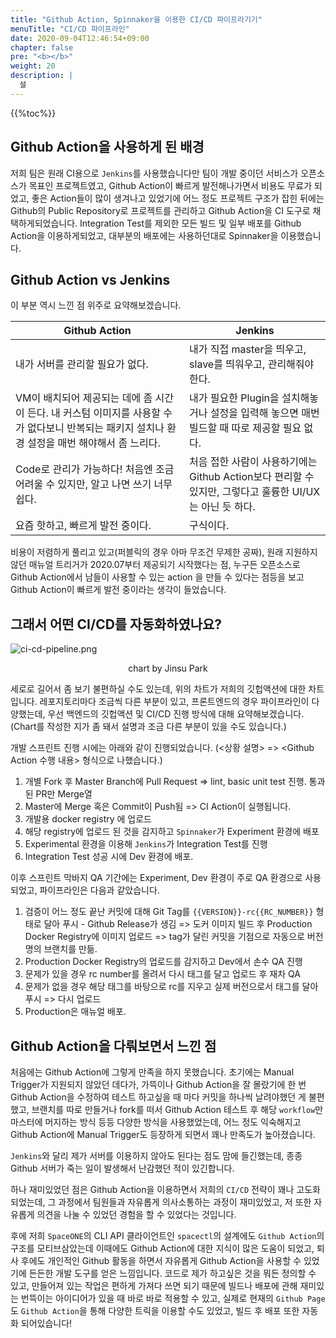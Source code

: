 ```yaml
---
title: "Github Action, Spinnaker을 이용한 CI/CD 파이프라기기"
menuTitle: "CI/CD 파이프라인"
date: 2020-09-04T12:46:54+09:00
chapter: false
pre: "<b></b>"
weight: 20
description: |
  설 
---
```

{{%toc%}}
## Github Action을 사용하게 된 배경

저희 팀은 원래 CI용으로 `Jenkins`를 사용했습니다만 팀이 개발 중이던 서비스가
오픈소스가 목표인 프로젝트였고, Github Action이 빠르게 발전해나가면서
비용도 무료가 되었고, 좋은 Action들이 많이 생겨나고 있었기에
어느 정도 프로젝트 구조가 잡힌 뒤에는 Github의 Public Repository로 프로젝트를 관리하고
Github Action을 CI 도구로 채택하게되었습니다. Integration Test를
제외한 모든 빌드 및 일부 배포를 Github Action을 이용하게되었고, 대부분의 배포에는 사용하던대로
Spinnaker을 이용했습니다.

## Github Action vs Jenkins

이 부분 역시 느낀 점 위주로 요약해보겠습니다.

| Github Action   | Jenkins |
| --- |--- |
| 내가 서버를 관리할 필요가 없다.   | 내가 직접 master을 띄우고, slave를 띄워우고, 관리해줘야한다. |
| VM이 배치되어 제공되는 데에 좀 시간이 든다. 내 커스텀 이미지를 사용할 수가 없다보니 반복되는 패키지 설치나 환경 설정을 매번 해야해서 좀 느리다.| 내가 필요한 Plugin을 설치해놓거나 설정을 입력해 놓으면 매번 빌드할 때 따로 제공할 필요 없다. |
| Code로 관리가 가능하다! 처음엔 조금 어려울 수 있지만, 알고 나면 쓰기 너무 쉽다. | 처음 접한 사람이 사용하기에는 Github Action보다 편리할 수 있지만, 그렇다고 훌륭한 UI/UX는 아닌 듯 하다. |
| 요즘 핫하고, 빠르게 발전 중이다. | 구식이다. |

비용이 저렴하게 풀리고 있고(퍼블릭의 경우 아마 무조건 무제한 공짜),
원래 지원하지 않던 매뉴얼 트리거가 2020.07부터 제공되기 시작했다는 점,
누구든 오픈소스로 Github Action에서 남들이 사용할 수 있는 action 을 만들 수 있다는 점등을
보고 Github Action이 빠르게 발전 중이라는 생각이 들었습니다.

## 그래서 어떤 CI/CD를 자동화하였나요?

![ci-cd-pipeline.png](../ci-cd-pipeline.png)
<p align="center">chart by Jinsu Park</p>

세로로 길어서 좀 보기 불편하실 수도 있는데, 위의 차트가 저희의 깃헙액션에 대한 차트입니다.
레포지토리마다 조금씩 다른 부분이 있고, 프론트엔드의 경우 파이프라인이 다양했는데, 우선 백엔드의
깃헙액션 및 CI/CD 진행 방식에 대해 요약해보겠습니다. (Chart를 작성한 지가 좀 돼서 설명과 조금
다른 부분이 있을 수도 있습니다.)

개발 스프린트 진행 시에는 아래와 같이 진행되었습니다. (\<상황 설명\> => \<Github Action 수행 내용\> 형식으로 나했습니다.)

1. 개별 Fork 후 Master Branch에 Pull Request => lint, basic unit test 진행. 통과된 PR만 Merge열
2. Master에 Merge 혹은 Commit이 Push됨 => CI Action이 실행됩니다.
3. 개발용 docker registry 에 업로드
4. 해당 registry에 업로드 된 것을 감지하고 `Spinnaker`가 Experiment 환경에 배포
5. Experimental 환경을 이용해 `Jenkins`가 Integration Test를 진행
6. Integration Test 성공 시에 Dev 환경에 배포.

이후 스프린트 막바지 QA 기간에는 Experiment, Dev 환경이 주로 QA 환경으로 사용되었고,
파이프라인은 다음과 같았습니다.

1. 검증이 어느 정도 끝난 커밋에 대해 Git Tag를 `{{VERSION}}-rc{{RC_NUMBER}}` 형태로 달아 푸시 - Github Release가 생김
=> 도커 이미지 빌드 후 Production Docker Registry에 이미지 업로드
=> tag가 달린 커밋을 기점으로 자동으로 버전 명의 브랜치를 만듦.
2. Production Docker Registry의 업로드를 감지하고 Dev에서 손수 QA 진행
3. 문제가 있을 경우 rc number를 올려서 다시 태그를 달고 업로드 후 재차 QA
4. 문제가 없을 경우 해당 태그를 바탕으로 rc를 지우고 실제 버전으로서 태그를 달아 푸시 => 다시 업로드
5. Production은 매뉴얼 배포.

## Github Action을 다뤄보면서 느낀 점

처음에는 Github Action에 그렇게 만족을 하지 못했습니다. 초기에는 Manual Trigger가 지원되지
않았던 데다가, 가뜩이나 Github Action을 잘 몰랐기에 한 번 Github Action을 수정하여
테스트 하고싶을 때 마다 커밋을 하나씩 날려야했던 게 불편했고, 브랜치를 따로 만들거나 fork를 떠서 Github Action 테스트 후
해당 `workflow`만 마스터에 머지하는 방식 등등 다양한 방식을 사용했었는데, 어느 정도 익숙해지고 Github Action에
Manual Trigger도 등장하게 되면서 꽤나 만족도가 높아졌습니다.

`Jenkins`와 달리 제가 서버를 이용하지 않아도 된다는 점도 맘에 들긴했는데, 종종 Github 서버가 죽는 일이
발생해서 난감했던 적이 있긴합니다.

하나 재미있었던 점은 Github Action을 이용하면서 저희의 `CI/CD` 전략이 꽤나 고도화되었는데,
그 과정에서 팀원들과 자유롭게 의사소통하는 과정이 재미있었고, 저 또한 자유롭게 의견을 나눌 수 있었던 경험을 할 수 있었다는 것입니다.

후에 저희 `SpaceONE`의 CLI API 클라이언트인 `spacectl`의 설계에도 `Github Action`의 구조를 모티브삼았는데
이때에도 Github Action에 대한 지식이 많은 도움이 되었고, 퇴사 후에도
개인적인 Github 활동을 하면서 자유롭게 Github Action을 사용할 수 있었기에
든든한 개발 도구를 얻은 느낌입니다. 코드로 제가 하고싶은 것을 뭐든 정의할 수 있고,
만들어져 있는 작업은 편하게 가져다 쓰면 되기 때문에
빌드나 배포에 관해 재미있는 번뜩이는 아이디어가 있을 때 바로 바로 적용할 수 있고, 실제로 현재의 `Github Page`도
`Github Action`을 통해 다양한 트릭을 이용할 수도 있었고,
빌드 후 배포 또한 자동화 되어있습니다!